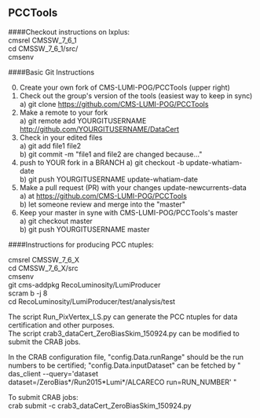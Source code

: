 ## PCCTools
####Checkout instructions on lxplus:  
cmsrel CMSSW_7_6_1  
cd CMSSW_7_6_1/src/  
cmsenv  
  
  
####Basic Git Instructions

0. Create your own fork of CMS-LUMI-POG/PCCTools (upper right)
1. Check out the group's version of the tools (easiest way to keep in sync)
  a) git clone https://github.com/CMS-LUMI-POG/PCCTools
2. Make a remote to your fork  
  a) git remote add YOURGITUSERNAME http://github.com/YOURGITUSERNAME/DataCert
3. Check in your edited files  
  a) git add file1 file2  
  b) git commit -m "file1 and file2 are changed because..."  
4. push to YOUR fork in a BRANCH
  a) git checkout -b update-whatiam-date  
  b) git push YOURGITUSERNAME update-whatiam-date
5. Make a pull request (PR) with your changes update-newcurrents-data  
  a) at https://github.com/CMS-LUMI-POG/PCCTools  
  b) let someone review and merge into the "master"
6. Keep your master in syne with CMS-LUMI-POG/PCCTools's master  
  a) git checkout master  
  b) git push YOURGITUSERNAME master
  
  
####Instructions for producing PCC ntuples:

cmsrel CMSSW_7_6_X  
cd CMSSW_7_6_X/src  
cmsenv  
git cms-addpkg RecoLuminosity/LumiProducer  
scram b -j 8  
cd RecoLuminosity/LumiProducer/test/analysis/test  

The script Run_PixVertex_LS.py can generate the PCC ntuples for data certification and other purposes.  
The script crab3_dataCert_ZeroBiasSkim_150924.py can be modified to submit the CRAB jobs.

In the CRAB configuration file, "config.Data.runRange" should be the run numbers to be certified; "config.Data.inputDataset" can be fetched by " das_client --query='dataset dataset=/ZeroBias\*/Run2015\*Lumi\*/ALCARECO run=RUN_NUMBER' " 


To submit CRAB jobs:  
crab submit -c crab3_dataCert_ZeroBiasSkim_150924.py
